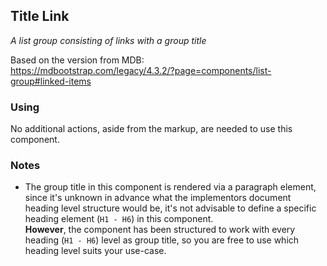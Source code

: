 ## Title Link

*A list group consisting of links with a group title*

Based on the version from MDB:<br>
https://mdbootstrap.com/legacy/4.3.2/?page=components/list-group#linked-items

### Using

No additional actions, aside from the markup, are needed to use this component.

### Notes

* The group title in this component is rendered via a paragraph element, since it's unknown in advance what the implementors document heading level structure would be, it's not advisable to define a specific heading element (`H1 - H6`) in this component.<br>
**However**, the component has been structured to work with every heading (`H1 - H6`) level as group title, so you are free to use which heading level suits your use-case.